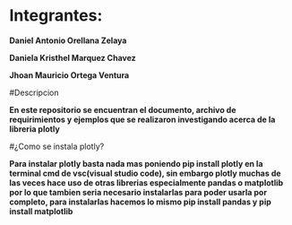 # Integrantes:

**Daniel Antonio Orellana Zelaya**

**Daniela Kristhel Marquez Chavez**

**Jhoan Mauricio Ortega Ventura**

#Descripcion

**En este repositorio se encuentran el documento, archivo de requirimientos y ejemplos que se realizaron
  investigando acerca de la libreria plotly**

#¿Como se instala plotly?

**Para instalar plotly basta nada mas poniendo pip install plotly en la terminal cmd de vsc(visual studio code),
  sin embargo plotly muchas de las veces hace uso de otras librerias especialmente pandas o matplotlib por lo que tambien seria
  necesario instalarlas para poder usarla por completo, para instalarlas hacemos lo mismo pip install pandas y pip install matplotlib**
